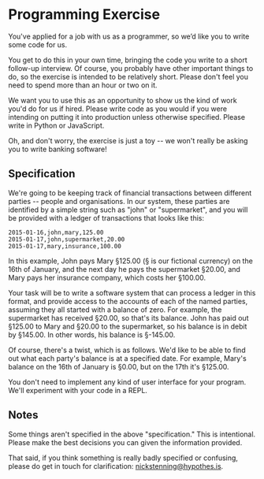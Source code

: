# Programming Exercise

You've applied for a job with us as a programmer, so we’d like you to write some
code for us.

You get to do this in your own time, bringing the code you write to a short
follow-up interview. Of course, you probably have other important things to do,
so the exercise is intended to be relatively short. Please don't feel you need
to spend more than an hour or two on it.

We want you to use this as an opportunity to show us the kind of work you'd do
for us if hired. Please write code as you would if you were intending on putting
it into production unless otherwise specified. Please write in Python or
JavaScript.

Oh, and don't worry, the exercise is just a toy -- we won't really be asking you
to write banking software!

## Specification

We're going to be keeping track of financial transactions between different
parties -- people and organisations. In our system, these parties are identified
by a simple string such as "john" or "supermarket", and you will be provided
with a ledger of transactions that looks like this:

    2015-01-16,john,mary,125.00
    2015-01-17,john,supermarket,20.00
    2015-01-17,mary,insurance,100.00

In this example, John pays Mary §125.00 (§ is our fictional currency) on the
16th of January, and the next day he pays the supermarket §20.00, and Mary
pays her insurance company, which costs her §100.00.

Your task will be to write a software system that can process a ledger in this
format, and provide access to the accounts of each of the named parties,
assuming they all started with a balance of zero. For example, the supermarket
has received §20.00, so that's its balance. John has paid out §125.00 to Mary
and §20.00 to the supermarket, so his balance is in debit by §145.00. In other
words, his balance is §-145.00.

Of course, there's a twist, which is as follows. We'd like to be able to find
out what each party's balance is at a specified date. For example, Mary's
balance on the 16th of January is §0.00, but on the 17th it's §125.00.

You don't need to implement any kind of user interface for your program. We'll
experiment with your code in a REPL.

## Notes

Some things aren't specified in the above "specification." This is intentional.
Please make the best decisions you can given the information provided.

That said, if you think something is really badly specified or confusing, please
do get in touch for clarification: nickstenning@hypothes.is.

